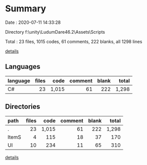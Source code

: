 # Summary

Date : 2020-07-11 14:33:28

Directory f:\unity\LudumDare46.2\Assets\Scripts

Total : 23 files,  1015 codes, 61 comments, 222 blanks, all 1298 lines

[details](details.md)

## Languages
| language | files | code | comment | blank | total |
| :--- | ---: | ---: | ---: | ---: | ---: |
| C# | 23 | 1,015 | 61 | 222 | 1,298 |

## Directories
| path | files | code | comment | blank | total |
| :--- | ---: | ---: | ---: | ---: | ---: |
| . | 23 | 1,015 | 61 | 222 | 1,298 |
| ItemS | 4 | 115 | 18 | 37 | 170 |
| UI | 10 | 234 | 11 | 65 | 310 |

[details](details.md)